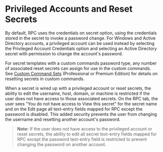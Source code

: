 [title]: # (Privileged Accounts and Reset Secrets)
[tags]: # (Privileged Accounts and Reset Secrets)
[priority]: # (130)

# Privileged Accounts and Reset Secrets

By default, RPC uses the credentials on secret option, using the credentials stored in the secret to invoke a password change. For Windows and Active Directory accounts, a privileged account can be used instead by selecting the Privileged Account Credentials option and selecting an Active Directory secret with permission to change the account's password.

For secret templates with a custom commands password type, any number of associated reset secrets can assign for use in the custom commands. See [Custom Command Sets](#Custom-Command-Sets) (Professional or Premium Edition) for details on resetting secrets in custom commands.

When a secret is wired up with a privileged account or reset secrets, the ability to edit the username, host, domain, or machine is restricted if the user does not have access to those associated secrets. On the RPC tab, the user sees "You do not have access to View this secret" for the secret name and on the Edit page all text-entry fields mapped for RPC except the password is disabled. This added security prevents the user from changing the username and resetting another account's password.

> **Note:** If the user does not have access to the privileged account or reset secrets, the ability to edit all secret text-entry fields mapped for RPC except the password text-entry field is restricted to prevent changing the password on another account.
